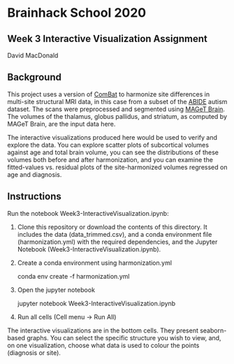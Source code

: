 # Brainhack School 2020
## Week 3 Interactive Visualization Assignment
David MacDonald

## Background
This project uses a version of [ComBat](https://github.com/jfortin1/ComBatHarmonization) to harmonize site differences in multi-site structural MRI data, in this case from a subset of the [ABIDE](http://fcon_1000.projects.nitrc.org/indi/abide/) autism dataset. The scans were preprocessed and segmented using [MAGeT Brain](https://github.com/CobraLab/MAGeTbrain). The volumes of the thalamus, globus pallidus, and striatum, as computed by MAGeT Brain, are the input data here.

The interactive visualizations produced here would be used to verify and explore the data. You can explore scatter plots of subcortical volumes against age and total brain volume, you can see the distributions of these volumes both before and after harmonization, and you can examine the fitted-values vs. residual plots of the site-harmonized volumes regressed on age and diagnosis.

## Instructions
Run the notebook Week3-InteractiveVisualization.ipynb:
 1. Clone this repository or download the contents of this directory. It includes the data (data_trimmed.csv), and a conda environment file (harmonization.yml) with the required dependencies, and the Jupyter Notebook (Week3-InteractiveVisualization.ipynb).
 2. Create a conda environment using harmonization.yml

	conda env create -f harmonization.yml

 3. Open the jupyter notebook

	jupyter notebook Week3-InteractiveVisualization.ipynb

 4. Run all cells (Cell menu -> Run All)

The interactive visualizations are in the bottom cells. They present seaborn-based graphs. You can select the specific structure you wish to view, and, on one visualization, choose what data is used to colour the points (diagnosis or site).

